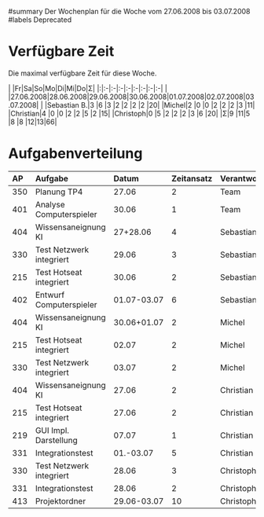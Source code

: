 ﻿#summary Der Wochenplan für die Woche vom 27.06.2008 bis 03.07.2008
#labels Deprecated

# Verfügbare Zeit #

Die maximal verfügbare Zeit für diese Woche.

| |Fr|Sa|So|Mo|Di|Mi|Do|Σ|
|:|:-|:-|:-|:-|:-|:-|:-|:-|
| |27.06.2008|28.06.2008|29.06.2008|30.06.2008|01.07.2008|02.07.2008|03.07.2008|  |
|Sebastian B.|3 |6 |3 |2 |2 |2 |2 |20|
|Michel|2 |0 |0 |2 |2 |2 |3 |11|
|Christian|4 |0 |0 |2 |2 |5 |2 |15|
|Christoph|0 |5 |2 |2 |2 |3 |6 |20|
|Σ|9 |11|5 |8 |8 |12|13|66|

# Aufgabenverteilung #
|AP|Aufgabe|Datum|Zeitansatz|Verantwortlich|
|:-|:------|:----|:---------|:-------------|
|350|Planung TP4|27.06|2         |Team          |
|401|Analyse Computerspieler|30.06|1         |Team          |
|404|Wissensaneignung KI|27+28.06|4         |Sebastian     |
|330|Test Netzwerk integriert|29.06|3         |Sebastian     |
|215|Test Hotseat integriert|30.06|2         |Sebastian     |
|402|Entwurf Computerspieler|01.07-03.07|6         |Sebastian     |
|404|Wissensaneignung KI|30.06+01.07|2         |Michel        |
|215|Test Hotseat integriert|02.07|2         |Michel        |
|330|Test Netzwerk integriert|03.07|2         |Michel        |
|404|Wissensaneignung KI|27.06|2         |Christian     |
|215|Test Hotseat integriert|27.06|2         |Christian     |
|219|GUI Impl. Darstellung|07.07|1         |Christian     |
|331|Integrationstest|01.-03.07|5         |Christian     |
|330|Test Netzwerk integriert|28.06|3         |Christoph     |
|331|Integrationstest|28.06|2         |Christoph     |
|413|Projektordner|29.06-03.07|10        |Christoph     |